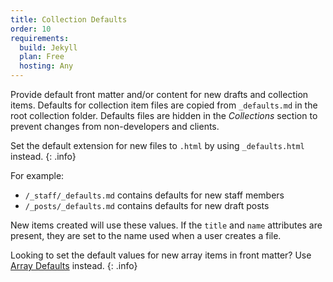 ```yaml
---
title: Collection Defaults
order: 10
requirements:
  build: Jekyll
  plan: Free
  hosting: Any
---
```


Provide default front matter and/or content for new drafts and collection items.
Defaults for collection item files are copied from `_defaults.md` in the root collection folder.
Defaults files are hidden in the *Collections* section to prevent changes from non-developers and clients.

Set the default extension for new files to `.html` by using `_defaults.html` instead.
{: .info}

For example:

* `/_staff/_defaults.md` contains defaults for new staff members
* `/_posts/_defaults.md` contains defaults for new draft posts

New items created will use these values. If the `title` and `name` attributes are present, they are set to the name used when a user creates a file.

Looking to set the default values for new array items in front matter? Use [Array Defaults](/editing/options/#array-defaults) instead.
{: .info}
